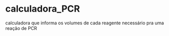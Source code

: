 # calculadora_PCR
calculadora que informa os volumes de cada reagente necessário pra uma reação de PCR
